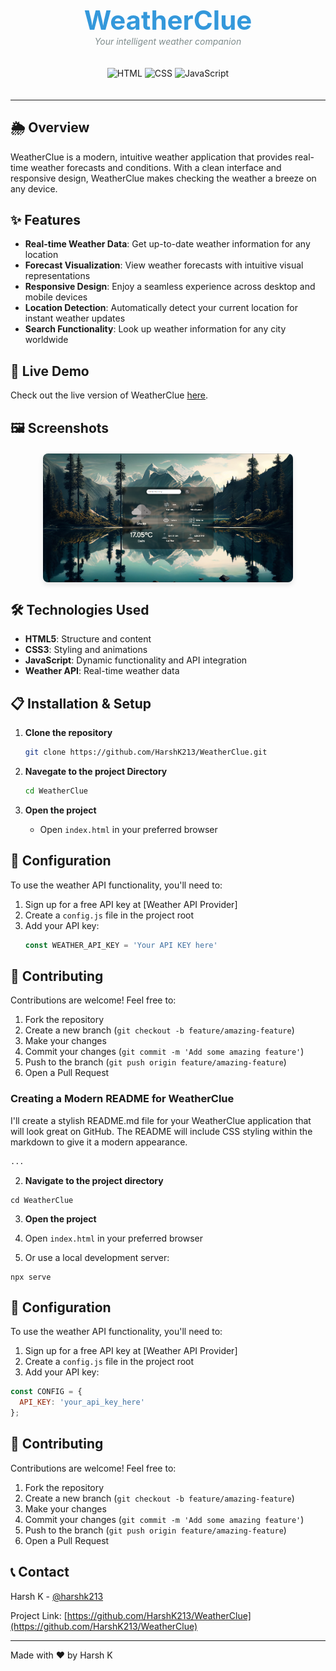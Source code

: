 <div align="center">
  <h1 style="color: #3498db; font-size: 3em; margin-bottom: 0;">WeatherClue</h1>
  <p style="font-style: italic; color: #7f8c8d; margin-top: 0;">Your intelligent weather companion</p>
  
  <div style="display: inline-block; margin: 20px 0;">
    <img src="https://img.shields.io/badge/HTML-34.6%25-orange" alt="HTML">
    <img src="https://img.shields.io/badge/CSS-25.2%25-blue" alt="CSS">
    <img src="https://img.shields.io/badge/JavaScript-40.2%25-yellow" alt="JavaScript">
  </div>
</div>

---

## 🌦️ Overview

WeatherClue is a modern, intuitive weather application that provides real-time weather forecasts and conditions. With a clean interface and responsive design, WeatherClue makes checking the weather a breeze on any device.

## ✨ Features

- **Real-time Weather Data**: Get up-to-date weather information for any location
- **Forecast Visualization**: View weather forecasts with intuitive visual representations
- **Responsive Design**: Enjoy a seamless experience across desktop and mobile devices
- **Location Detection**: Automatically detect your current location for instant weather updates
- **Search Functionality**: Look up weather information for any city worldwide

## 🚀 Live Demo

Check out the live version of WeatherClue [here](https://harshk213.github.io/WeatherClue/).

## 🖼️ Screenshots

<div align="center" style="display: flex; flex-wrap: wrap; justify-content: center; gap: 10px; margin: 20px 0;">
  <img src="/image/Screenshot.png" alt="WeatherClue Screenshot" style="border-radius: 8px; box-shadow: 0 4px 8px rgba(0,0,0,0.1); max-width: 400px;">
</div>

## 🛠️ Technologies Used

- **HTML5**: Structure and content
- **CSS3**: Styling and animations
- **JavaScript**: Dynamic functionality and API integration
- **Weather API**: Real-time weather data

## 📋 Installation & Setup

1. **Clone the repository**
   ```bash
   git clone https://github.com/HarshK213/WeatherClue.git
    ```
2. **Navegate to the project Directory**
    ```bash
    cd WeatherClue
    ```
3. **Open the project**

    - Open `index.html` in your preferred browser


## 🔧 Configuration

To use the weather API functionality, you'll need to:

1. Sign up for a free API key at [Weather API Provider]
2. Create a `config.js` file in the project root
3. Add your API key:
    ```js
    const WEATHER_API_KEY = 'Your API KEY here'
    ```

## 🤝 Contributing

Contributions are welcome! Feel free to:

1. Fork the repository
2. Create a new branch (`git checkout -b feature/amazing-feature`)
3. Make your changes
4. Commit your changes (`git commit -m 'Add some amazing feature'`)
5. Push to the branch (`git push origin feature/amazing-feature`)
6. Open a Pull Request

### Creating a Modern README for WeatherClue

I'll create a stylish README.md file for your WeatherClue application that will look great on GitHub. The README will include CSS styling within the markdown to give it a modern appearance.

```markdown project="WeatherClue" file="README.md"
...
```

2. **Navigate to the project directory**

```shellscript
cd WeatherClue
```


3. **Open the project**

1. Open `index.html` in your preferred browser
2. Or use a local development server:

```shellscript
npx serve
```







## 🔧 Configuration

To use the weather API functionality, you'll need to:

1. Sign up for a free API key at [Weather API Provider]
2. Create a `config.js` file in the project root
3. Add your API key:

```javascript
const CONFIG = {
  API_KEY: 'your_api_key_here'
};
```




## 🤝 Contributing

Contributions are welcome! Feel free to:

1. Fork the repository
2. Create a new branch (`git checkout -b feature/amazing-feature`)
3. Make your changes
4. Commit your changes (`git commit -m 'Add some amazing feature'`)
5. Push to the branch (`git push origin feature/amazing-feature`)
6. Open a Pull Request


## 📞 Contact

Harsh K - [@harshk213](https://github.com/HarshK213)

Project Link: [https://github.com/HarshK213/WeatherClue](https://github.com/HarshK213/WeatherClue)

---

<div>Made with ❤️ by Harsh K</div>
